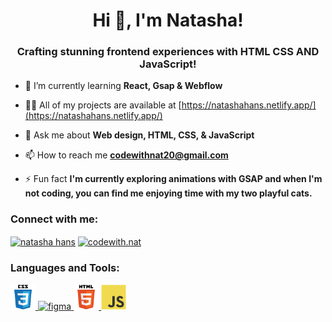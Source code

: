 <h1 align="center">Hi 👋, I'm Natasha!</h1>
<h3 align="center">Crafting stunning frontend experiences with HTML CSS AND JavaScript!</h3>

- 🌱 I’m currently learning **React, Gsap & Webflow**

- 👨‍💻 All of my projects are available at [https://natashahans.netlify.app/](https://natashahans.netlify.app/)

- 💬 Ask me about **Web design, HTML, CSS, & JavaScript**

- 📫 How to reach me **codewithnat20@gmail.com**

- ⚡ Fun fact **I'm currently exploring animations with GSAP and when I'm not coding, you can find me enjoying time with my two playful cats.**

<h3 align="left">Connect with me:</h3>
<p align="left">
<a href="https://www.linkedin.com/in/natasha-hans-0b983a31a/" target="blank"><img align="center" src="https://raw.githubusercontent.com/rahuldkjain/github-profile-readme-generator/master/src/images/icons/Social/linked-in-alt.svg" alt="natasha hans" height="30" width="40" /></a>
<a href="https://instagram.com/codewith.nat" target="blank"><img align="center" src="https://raw.githubusercontent.com/rahuldkjain/github-profile-readme-generator/master/src/images/icons/Social/instagram.svg" alt="codewith.nat" height="30" width="40" /></a>
</p>

<h3 align="left">Languages and Tools:</h3>
<p align="left"> <a href="https://www.w3schools.com/css/" target="_blank" rel="noreferrer"> <img src="https://raw.githubusercontent.com/devicons/devicon/master/icons/css3/css3-original-wordmark.svg" alt="css3" width="40" height="40"/> </a> <a href="https://www.figma.com/" target="_blank" rel="noreferrer"> <img src="https://www.vectorlogo.zone/logos/figma/figma-icon.svg" alt="figma" width="40" height="40"/> </a> <a href="https://www.w3.org/html/" target="_blank" rel="noreferrer"> <img src="https://raw.githubusercontent.com/devicons/devicon/master/icons/html5/html5-original-wordmark.svg" alt="html5" width="40" height="40"/> </a> <a href="https://developer.mozilla.org/en-US/docs/Web/JavaScript" target="_blank" rel="noreferrer"> <img src="https://raw.githubusercontent.com/devicons/devicon/master/icons/javascript/javascript-original.svg" alt="javascript" width="40" height="40"/> </a> </p>
